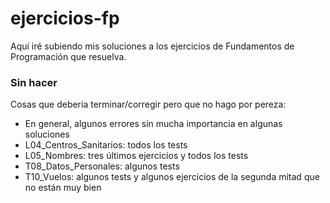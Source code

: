 # ejercicios-fp

Aquí iré subiendo mis soluciones a los ejercicios de Fundamentos de Programación que resuelva.

### Sin hacer
Cosas que debería terminar/corregir pero que no hago por pereza:
- En general, algunos errores sin mucha importancia en algunas soluciones
- L04_Centros_Sanitarios: todos los tests
- L05_Nombres: tres últimos ejercicios y todos los tests
- T08_Datos_Personales: algunos tests
- T10_Vuelos: algunos tests y algunos ejercicios de la segunda mitad que no están muy bien
